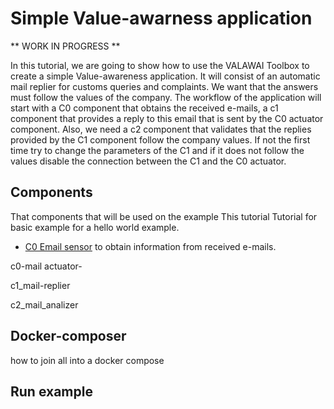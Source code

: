 # Simple Value-awarness application

** WORK IN PROGRESS **

In this tutorial, we are going to show how to use the VALAWAI Toolbox
to create a simple Value-awareness application. It will consist of an automatic
mail replier for customs queries and complaints. We want that the answers
must follow the values of the company. The workflow of the application
will start with a C0 component that obtains the received e-mails, a c1 component
that provides a reply to this email that is sent by the C0 actuator component. Also,
we need a c2 component that validates that the replies provided by the C1 component
follow the company values. If not the first time try to change the parameters
of the C1 and if it does not follow the values disable the connection
between the C1 and the C0 actuator.


## Components

That components that will be used on the example
This tutorial
Tutorial for basic example for a hello world example.

 - [C0 Email sensor](/docs/components/C0/email_sensor) to obtain information
 from received e-mails.

c0-mail actuator-

c1_mail-replier

c2_mail_analizer


## Docker-composer

how to join all into a docker compose


## Run example

